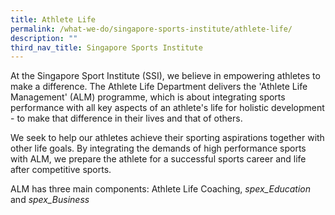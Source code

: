 ```yaml
---
title: Athlete Life
permalink: /what-we-do/singapore-sports-institute/athlete-life/
description: ""
third_nav_title: Singapore Sports Institute
---
```


At the Singapore Sport Institute (SSI), we believe in empowering athletes to make a difference. The Athlete Life Department delivers the 'Athlete Life Management' (ALM) programme, which is about integrating sports performance with all key aspects of an athlete's life for holistic development - to make that difference in their lives and that of others.

We seek to help our athletes achieve their sporting aspirations together with other life goals. By integrating the demands of high performance sports with ALM, we prepare the athlete for a successful sports career and life after competitive sports.

ALM has three main components: Athlete Life Coaching, *spex_Education* and *spex_Business*